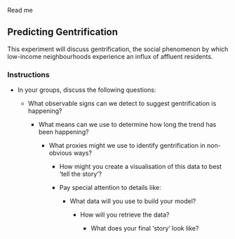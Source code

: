 Read me
## Predicting Gentrification

This experiment will discuss gentrification, the social phenomenon by which low-income neighbourhoods experience an influx of affluent residents.

### Instructions

* In your groups, discuss the following questions:

  * What observable signs can we detect to suggest gentrification is happening?
  
    * What means can we use to determine how long the trend has been happening?
    
      * What proxies might we use to identify gentrification in non-obvious ways?
      
        * How might you create a visualisation of this data to best ‘tell the story’?
        
        * Pay special attention to details like:
        
          * What data will you use to build your model?
          
            * How will you retrieve the data?
            
              * What does your final ‘story’ look like?
              
